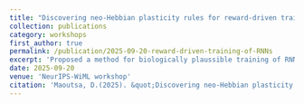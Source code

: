 ```yaml
---
title: "Discovering neo-Hebbian plasticity rules for reward-driven training of RNNs"
collection: publications
category: workshops
first_author: true
permalink: /publication/2025-09-20-reward-driven-training-of-RNNs
excerpt: 'Proposed a method for biologically plaussible training of RNNs in reinforcement learning settings.'
date: 2025-09-20
venue: 'NeurIPS-WiML workshop'
citation: 'Maoutsa, D.(2025). &quot;Discovering neo-Hebbian plasticity rules for reward-driven training of RNNs.&quot; <i>NeurIPS-WiML workshop</i>.'
---
```


